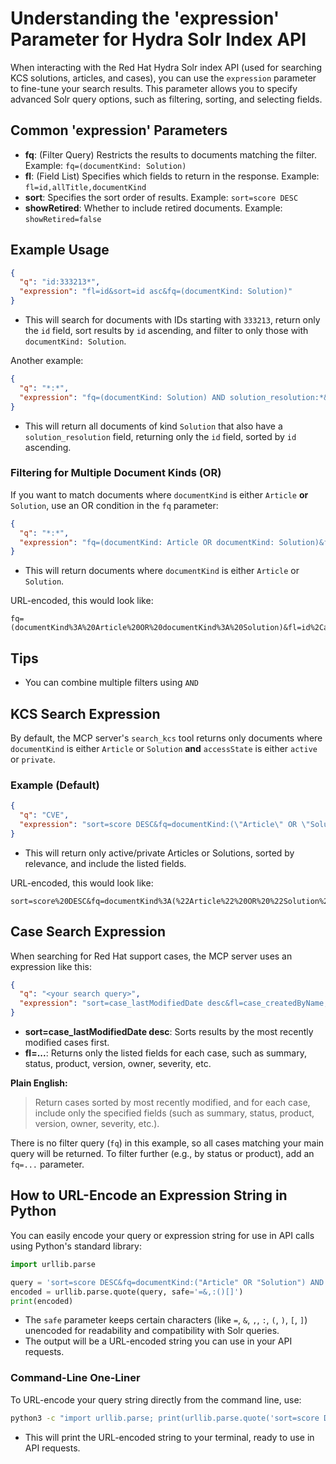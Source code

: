# Understanding the 'expression' Parameter for Hydra Solr Index API

When interacting with the Red Hat Hydra Solr index API (used for searching KCS solutions, articles, and cases), you can use the `expression` parameter to fine-tune your search results. This parameter allows you to specify advanced Solr query options, such as filtering, sorting, and selecting fields.

## Common 'expression' Parameters
- **fq**: (Filter Query) Restricts the results to documents matching the filter. Example: `fq=(documentKind: Solution)`
- **fl**: (Field List) Specifies which fields to return in the response. Example: `fl=id,allTitle,documentKind`
- **sort**: Specifies the sort order of results. Example: `sort=score DESC`
- **showRetired**: Whether to include retired documents. Example: `showRetired=false`

## Example Usage

```json
{
  "q": "id:333213*",
  "expression": "fl=id&sort=id asc&fq=(documentKind: Solution)"
}
```

- This will search for documents with IDs starting with `333213`, return only the `id` field, sort results by `id` ascending, and filter to only those with `documentKind: Solution`.

Another example:

```json
{
  "q": "*:*",
  "expression": "fq=(documentKind: Solution) AND solution_resolution:*&fl=id&sort=id asc"
}
```

- This will return all documents of kind `Solution` that also have a `solution_resolution` field, returning only the `id` field, sorted by `id` ascending.

### Filtering for Multiple Document Kinds (OR)

If you want to match documents where `documentKind` is either `Article` **or** `Solution`, use an OR condition in the `fq` parameter:

```json
{
  "q": "*:*",
  "expression": "fq=(documentKind: Article OR documentKind: Solution)&fl=id,allTitle,documentKind&sort=score DESC"
}
```

- This will return documents where `documentKind` is either `Article` or `Solution`.

URL-encoded, this would look like:

```
fq=(documentKind%3A%20Article%20OR%20documentKind%3A%20Solution)&fl=id%2CallTitle%2CdocumentKind&sort=score%20DESC
```

## Tips
- You can combine multiple filters using `AND`

## KCS Search Expression

By default, the MCP server's `search_kcs` tool returns only documents where `documentKind` is either `Article` or `Solution` **and** `accessState` is either `active` or `private`.

### Example (Default)

```json
{
  "q": "CVE",
  "expression": "sort=score DESC&fq=documentKind:(\"Article\" OR \"Solution\") AND accessState:(\"active\" OR \"private\")&fl=allTitle,caseCount,documentKind,[elevated],hasPublishedRevision,id,language,lastModifiedDate,ModerationState,score,uri,resource_uri,view_uri,createdDate&showRetired=false"
}
```

- This will return only active/private Articles or Solutions, sorted by relevance, and include the listed fields.

URL-encoded, this would look like:

```
sort=score%20DESC&fq=documentKind%3A(%22Article%22%20OR%20%22Solution%22)%20AND%20accessState%3A(%22active%22%20OR%20%22private%22)&fl=allTitle%2CcaseCount%2CdocumentKind%2C%5Belevated%5D%2ChasPublishedRevision%2Cid%2Clanguage%2ClastModifiedDate%2CModerationState%2Cscore%2Curi%2Cresource_uri%2Cview_uri%2CcreatedDate&showRetired=false
```

## Case Search Expression

When searching for Red Hat support cases, the MCP server uses an expression like this:

```json
{
  "q": "<your search query>",
  "expression": "sort=case_lastModifiedDate desc&fl=case_createdByName,case_createdDate,case_lastModifiedDate,case_lastModifiedByName,id,uri,case_summary,case_status,case_product,case_version,case_accountNumber,case_number,case_contactName,case_owner,case_severity"
}
```

- **sort=case_lastModifiedDate desc**: Sorts results by the most recently modified cases first.
- **fl=...**: Returns only the listed fields for each case, such as summary, status, product, version, owner, severity, etc.

**Plain English:**
> Return cases sorted by most recently modified, and for each case, include only the specified fields (such as summary, status, product, version, owner, severity, etc.).

There is no filter query (`fq`) in this example, so all cases matching your main query will be returned. To filter further (e.g., by status or product), add an `fq=...` parameter.

## How to URL-Encode an Expression String in Python

You can easily encode your query or expression string for use in API calls using Python's standard library:

```python
import urllib.parse

query = 'sort=score DESC&fq=documentKind:("Article" OR "Solution") AND accessState:("active" OR "private")&fl=id,allTitle,documentKind'
encoded = urllib.parse.quote(query, safe='=&,:()[]')
print(encoded)
```

- The `safe` parameter keeps certain characters (like `=`, `&`, `,`, `:`, `(`, `)`, `[`, `]`) unencoded for readability and compatibility with Solr queries.
- The output will be a URL-encoded string you can use in your API requests.

### Command-Line One-Liner

To URL-encode your query string directly from the command line, use:

```sh
python3 -c "import urllib.parse; print(urllib.parse.quote('sort=score DESC&fq=documentKind:(\"Article\" OR \"Solution\") AND accessState:(\"active\" OR \"private\")&fl=id,allTitle,documentKind', safe='=&,:()[]'))"
```

- This will print the URL-encoded string to your terminal, ready to use in API requests. 